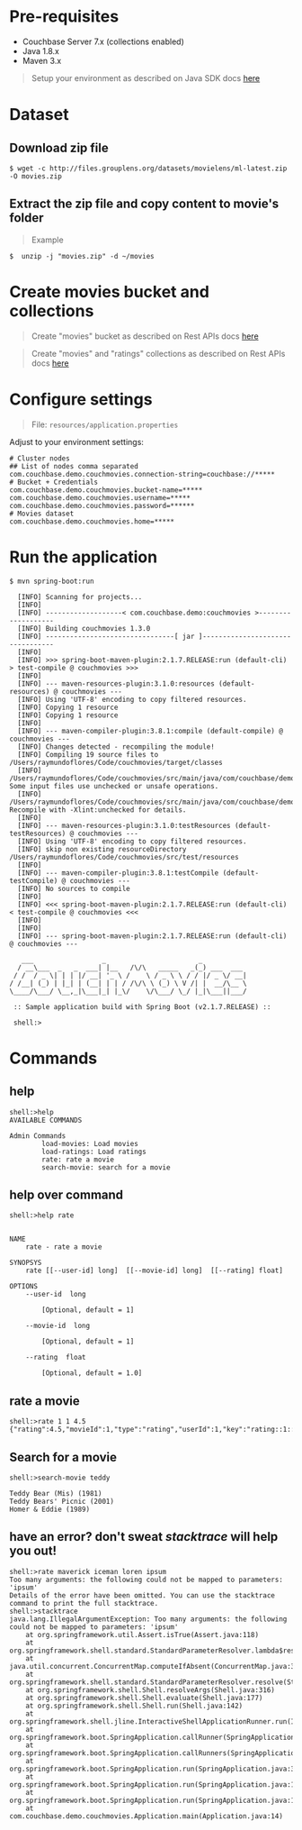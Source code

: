 # Pre-requisites

- Couchbase Server 7.x (collections enabled)
- Java 1.8.x
- Maven 3.x

> Setup your environment as described on Java SDK docs [here](https://docs.couchbase.com/java-sdk/current/hello-world/start-using-sdk.html)
# Dataset

## Download zip file
```
$ wget -c http://files.grouplens.org/datasets/movielens/ml-latest.zip -O movies.zip
```

## Extract the zip file and copy content to movie's folder

> Example
```
$  unzip -j "movies.zip" -d ~/movies
``` 

# Create movies bucket and collections 

> Create "movies" bucket as described on Rest APIs docs [here](https://docs.couchbase.com/server/current/rest-api/rest-bucket-create.html)

> Create "movies" and "ratings" collections as described on Rest APIs docs [here](https://docs.couchbase.com/server/current/developer-preview/collections/manage-collections-with-rest.html) 

# Configure settings
 
 > File: `resources/application.properties`

Adjust to your environment settings: 
```
# Cluster nodes
## List of nodes comma separated
com.couchbase.demo.couchmovies.connection-string=couchbase://*****
# Bucket + Credentials
com.couchbase.demo.couchmovies.bucket-name=*****
com.couchbase.demo.couchmovies.username=*****
com.couchbase.demo.couchmovies.password=******
# Movies dataset
com.couchbase.demo.couchmovies.home=*****
```

# Run the application

```
$ mvn spring-boot:run
  
  [INFO] Scanning for projects...
  [INFO]
  [INFO] -------------------< com.couchbase.demo:couchmovies >-------------------
  [INFO] Building couchmovies 1.3.0
  [INFO] --------------------------------[ jar ]---------------------------------
  [INFO]
  [INFO] >>> spring-boot-maven-plugin:2.1.7.RELEASE:run (default-cli) > test-compile @ couchmovies >>>
  [INFO]
  [INFO] --- maven-resources-plugin:3.1.0:resources (default-resources) @ couchmovies ---
  [INFO] Using 'UTF-8' encoding to copy filtered resources.
  [INFO] Copying 1 resource
  [INFO] Copying 1 resource
  [INFO]
  [INFO] --- maven-compiler-plugin:3.8.1:compile (default-compile) @ couchmovies ---
  [INFO] Changes detected - recompiling the module!
  [INFO] Compiling 19 source files to /Users/raymundoflores/Code/couchmovies/target/classes
  [INFO] /Users/raymundoflores/Code/couchmovies/src/main/java/com/couchbase/demo/couchmovies/data/SDKAsyncRepo.java: Some input files use unchecked or unsafe operations.
  [INFO] /Users/raymundoflores/Code/couchmovies/src/main/java/com/couchbase/demo/couchmovies/data/SDKAsyncRepo.java: Recompile with -Xlint:unchecked for details.
  [INFO]
  [INFO] --- maven-resources-plugin:3.1.0:testResources (default-testResources) @ couchmovies ---
  [INFO] Using 'UTF-8' encoding to copy filtered resources.
  [INFO] skip non existing resourceDirectory /Users/raymundoflores/Code/couchmovies/src/test/resources
  [INFO]
  [INFO] --- maven-compiler-plugin:3.8.1:testCompile (default-testCompile) @ couchmovies ---
  [INFO] No sources to compile
  [INFO]
  [INFO] <<< spring-boot-maven-plugin:2.1.7.RELEASE:run (default-cli) < test-compile @ couchmovies <<<
  [INFO]
  [INFO]
  [INFO] --- spring-boot-maven-plugin:2.1.7.RELEASE:run (default-cli) @ couchmovies ---
  
   ___                 _                       _
  / __\___  _   _  ___| |__   /\/\   _____   _(_) ___  ___
 / /  / _ \| | | |/ __| '_ \ /    \ / _ \ \ / / |/ _ \/ __|
/ /__| (_) | |_| | (__| | | / /\/\ \ (_) \ V /| |  __/\__ \
\____/\___/ \__,_|\___|_| |_\/    \/\___/ \_/ |_|\___||___/

 :: Sample application build with Spring Boot (v2.1.7.RELEASE) ::

 shell:>
```

# Commands 

## help

```
shell:>help
AVAILABLE COMMANDS

Admin Commands
        load-movies: Load movies
        load-ratings: Load ratings
        rate: rate a movie
        search-movie: search for a movie
```

## help over command

```
shell:>help rate


NAME
	rate - rate a movie

SYNOPSYS
	rate [[--user-id] long]  [[--movie-id] long]  [[--rating] float]

OPTIONS
	--user-id  long

		[Optional, default = 1]

	--movie-id  long

		[Optional, default = 1]

	--rating  float

		[Optional, default = 1.0]
```

## rate a movie
```
shell:>rate 1 1 4.5
{"rating":4.5,"movieId":1,"type":"rating","userId":1,"key":"rating::1::1","timestamp":1581551670623}
```

## Search for a movie
```
shell:>search-movie teddy

Teddy Bear (Mis) (1981)
Teddy Bears' Picnic (2001)
Homer & Eddie (1989)
```

## have an error? don't sweat *stacktrace* will help you out!
```
shell:>rate maverick iceman loren ipsum
Too many arguments: the following could not be mapped to parameters: 'ipsum'
Details of the error have been omitted. You can use the stacktrace command to print the full stacktrace.
shell:>stacktrace
java.lang.IllegalArgumentException: Too many arguments: the following could not be mapped to parameters: 'ipsum'
	at org.springframework.util.Assert.isTrue(Assert.java:118)
	at org.springframework.shell.standard.StandardParameterResolver.lambda$resolve$4(StandardParameterResolver.java:218)
	at java.util.concurrent.ConcurrentMap.computeIfAbsent(ConcurrentMap.java:324)
	at org.springframework.shell.standard.StandardParameterResolver.resolve(StandardParameterResolver.java:138)
	at org.springframework.shell.Shell.resolveArgs(Shell.java:316)
	at org.springframework.shell.Shell.evaluate(Shell.java:177)
	at org.springframework.shell.Shell.run(Shell.java:142)
	at org.springframework.shell.jline.InteractiveShellApplicationRunner.run(InteractiveShellApplicationRunner.java:84)
	at org.springframework.boot.SpringApplication.callRunner(SpringApplication.java:771)
	at org.springframework.boot.SpringApplication.callRunners(SpringApplication.java:761)
	at org.springframework.boot.SpringApplication.run(SpringApplication.java:319)
	at org.springframework.boot.SpringApplication.run(SpringApplication.java:1214)
	at org.springframework.boot.SpringApplication.run(SpringApplication.java:1203)
	at com.couchbase.demo.couchmovies.Application.main(Application.java:14)
```
